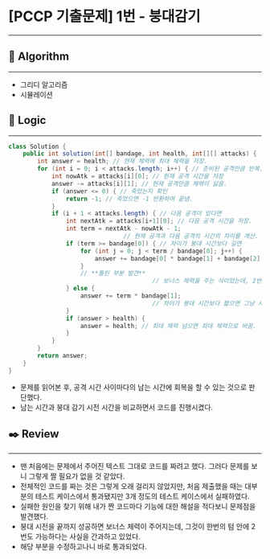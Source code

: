 # [PCCP 기출문제] 1번 - 붕대감기

---

## 📌 **Algorithm**

---

- 그리디 알고리즘
- 시뮬레이션

## 📍 **Logic**

---

```java
class Solution {
    public int solution(int[] bandage, int health, int[][] attacks) {
        int answer = health; // 현재 체력에 최대 체력을 저장.
        for (int i = 0; i < attacks.length; i++) { // 준비된 공격만큼 반복.
            int nowAtk = attacks[i][0]; // 현재 공격 시간을 저장
            answer -= attacks[i][1]; // 현재 공격만큼 체력이 닳음.
            if (answer <= 0) { // 죽었는지 확인
                return -1; // 죽었으면 -1 반환하여 끝냄.
            }
            if (i + 1 < attacks.length) { // 다음 공격이 있다면
                int nextAtk = attacks[i+1][0]; // 다음 공격 시간을 저장.
                int term = nextAtk - nowAtk - 1;
								// 현재 공격과 다음 공격의 시간의 차이를 계산.
                if (term >= bandage[0]) { // 차이가 붕대 시간보다 길면
                    for (int j = 0; j < term / bandage[0]; j++) {
                        answer += bandage[0] * bandage[1] + bandage[2];
                    }
                    // **틀린 부분 발견**
										// 보너스 체력을 주는 식이었는데, 2번 이상 될 때가 있구나.
                } else {
                    answer += term * bandage[1];
										// 차이가 붕대 시간보다 짧으면 그냥 시간만큼 회복
                }
                if (answer > health) {
                    answer = health; // 최대 체력 넘으면 최대 체력으로 바꿈.
                }
            }
        }
        return answer;
    }
}
```

- 문제를 읽어본 후, 공격 시간 사이마다의 남는 시간에 회복을 할 수 있는 것으로 판단했다.
- 남는 시간과 붕대 감기 시전 시간을 비교하면서 코드를 진행시켰다.

## ✒️ **Review**

---

- 맨 처음에는 문제에서 주어진 텍스트 그대로 코드를 짜려고 했다. 그러다 문제를 보니 그렇게 짤 필요가 없을 것 같았다.
- 전체적인 코드를 짜는 것은 그렇게 오래 걸리지 않았지만, 처음 제출했을 때는 대부분의 테스트 케이스에서 통과됐지만 3개 정도의 테스트 케이스에서 실패하였다.
- 실패한 원인을 찾기 위해 내가 짠 코드마다 기능에 대한 해설을 적다보니 문제점을 발견했다.
- 붕대 시전을 끝까지 성공하면 보너스 체력이 주어지는데, 그것이 한번의 텀 안에 2번도 가능하다는 사실을 간과하고 있었다.
- 해당 부분을 수정하고나니 바로 통과되었다.